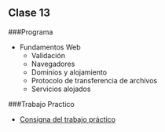 Clase 13
-------------

###Programa

- Fundamentos Web 
	- Validación
	- Navegadores 
	- Dominios y alojamiento
	- Protocolo de transferencia de archivos
	- Servicios alojados

###Trabajo Practico
- [Consigna del trabajo práctico](https://github.com/CoderHouse/fundamentos/tree/master/13-Fundamentos-Web/TP)